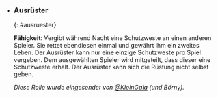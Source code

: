   - ### **Ausrüster**
      {: #ausruester}

      **Fähigkeit**: Vergibt während Nacht eine Schutzweste an einen anderen Spieler. Sie rettet ebendiesen einmal und gewährt ihm ein zweites Leben. Der Ausrüster kann nur eine einzige Schutzweste pro Spiel vergeben. Dem ausgewählten Spieler wird mitgeteilt, dass dieser eine Schutzweste erhält. Der Ausrüster kann sich die Rüstung nicht selbst geben.

      *Diese Rolle wurde eingesendet von [@KleinGala](https://twitter.com/kleinGala) (und Börny).*